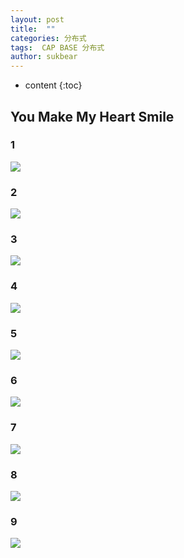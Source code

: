 ```yaml
---
layout: post
title:  ""
categories: 分布式
tags:  CAP BASE 分布式 
author: sukbear
---
```

* content
{:toc}

## You Make My Heart Smile 

### 1

![](https://raw.githubusercontent.com/sukbear/sukbear.github.io/master/images/a1.jpg)

### 2

![](https://raw.githubusercontent.com/sukbear/sukbear.github.io/master/images/a2.jpg)

### 3

![](https://raw.githubusercontent.com/sukbear/sukbear.github.io/master/images/a3.jpg)

### 4

![](https://raw.githubusercontent.com/sukbear/sukbear.github.io/master/images/a4.jpg)

### 5

![](https://raw.githubusercontent.com/sukbear/sukbear.github.io/master/images/a5.jpg)

### 6

![](https://raw.githubusercontent.com/sukbear/sukbear.github.io/master/images/a6.jpg)

### 7

![](https://raw.githubusercontent.com/sukbear/sukbear.github.io/master/images/a7.jpg)

### 8


![](https://raw.githubusercontent.com/sukbear/sukbear.github.io/master/images/a8.jpg)

### 9

![](https://raw.githubusercontent.com/sukbear/sukbear.github.io/master/images/a9.jpg)

